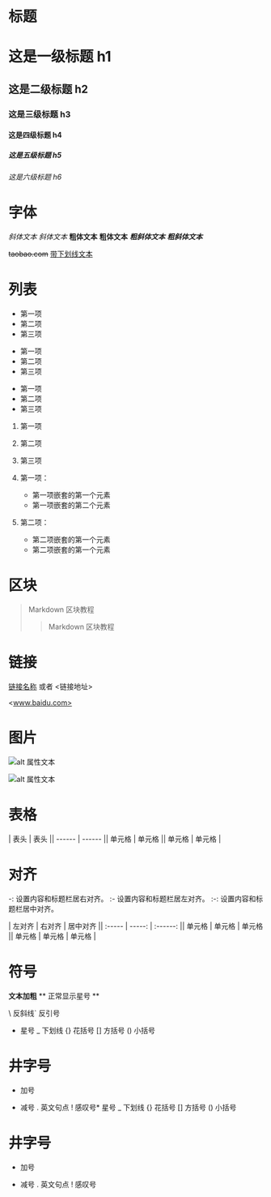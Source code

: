 # 标题

# 这是一级标题 h1
## 这是二级标题 h2
### 这是三级标题 h3
#### 这是四级标题 h4
##### 这是五级标题 h5
###### 这是六级标题 h6

# 字体

*斜体文本*
_斜体文本_
**粗体文本**
__粗体文本__
***粗斜体文本***
___粗斜体文本___

~~taobao.com~~
<u>带下划线文本</u>

# 列表

* 第一项
* 第二项
* 第三项

+ 第一项
+ 第二项
+ 第三项


- 第一项
- 第二项
- 第三项

1. 第一项
2. 第二项
3. 第三项

1. 第一项：
   - 第一项嵌套的第一个元素
   - 第一项嵌套的第二个元素

2. 第二项：
   - 第二项嵌套的第一个元素
   - 第二项嵌套的第一个元素
   
# 区块

> Markdown 区块教程
> > Markdown 区块教程

# 链接

[链接名称](链接地址)
或者
<链接地址>

<www.baidu.com>

# 图片

![alt 属性文本](图片地址)

![alt 属性文本](图片地址 "可选标题")

# 表格

| 表头   | 表头   || ------ | ------ || 单元格 | 单元格 || 单元格 | 单元格 |

# 对齐

-: 设置内容和标题栏居右对齐。
:- 设置内容和标题栏居左对齐。
:-: 设置内容和标题栏居中对齐。

| 左对齐 | 右对齐 | 居中对齐 || :----- | -----: | :------: || 单元格 | 单元格 |  单元格  || 单元格 | 单元格 |  单元格  |

# 符号

**文本加粗** \*\* 正常显示星号 \*\*

\   反斜线`   反引号
*   星号
_   下划线
{}  花括号
[]  方括号
()  小括号
#   井字号
+   加号
-   减号
.   英文句点
!   感叹号*   星号
_   下划线
{}  花括号
[]  方括号
()  小括号
#   井字号
+   加号
-   减号
.   英文句点
!   感叹号
